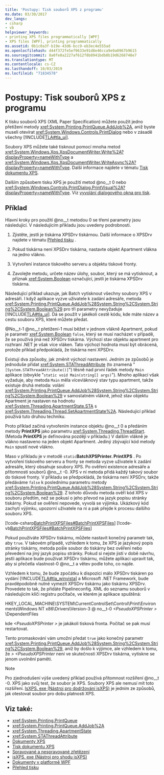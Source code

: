 ```yaml
---
title: 'Postupy: Tisk souborů XPS z programu'
ms.date: 03/30/2017
dev_langs:
- csharp
- vb
helpviewer_keywords:
- printing XPS files programmatically [WPF]
- XPS files [WPF], printing programmatically
ms.assetid: 0b1c0a3f-b19e-43d6-bcc9-eb3ec4e555ad
ms.openlocfilehash: d44f372fe5ef9633e91d8e46cca9e9a0967b9615
ms.sourcegitcommit: 8a0fe8a2227af612f8b8941bdb8b19d6268748e7
ms.translationtype: MT
ms.contentlocale: cs-CZ
ms.lasthandoff: 10/03/2019
ms.locfileid: "71834578"
---
```

# <a name="how-to-programmatically-print-xps-files"></a>Postupy: Tisk souborů XPS z programu

K tisku souborů XPS (XML Paper Specification) můžete použít jedno přetížení metody <xref:System.Printing.PrintQueue.AddJob%2A>, aniž byste museli otevírat <xref:System.Windows.Controls.PrintDialog> nebo v zásadě všechny [!INCLUDE[TLA#tla_ui](../../../../includes/tlasharptla-ui-md.md)].

Soubory XPS můžete také tisknout pomocí mnoha metod <xref:System.Windows.Xps.XpsDocumentWriter.Write%2A?displayProperty=nameWithType> a <xref:System.Windows.Xps.XpsDocumentWriter.WriteAsync%2A?displayProperty=nameWithType>. Další informace najdete v tématu [Tisk dokumentu XPS](https://docs.microsoft.com/previous-versions/dotnet/netframework-3.5/ms771525(v=vs.90)).

Dalším způsobem tisku XPS je použití metod @no__t 0 nebo <xref:System.Windows.Controls.PrintDialog.PrintVisual%2A?displayProperty=nameWithType>. Viz [vyvolání dialogového okna pro tisk](how-to-invoke-a-print-dialog.md).

## <a name="example"></a>Příklad

Hlavní kroky pro použití @no__t metodou 0 se třemi parametry jsou následující. V následujícím příkladu jsou uvedeny podrobnosti.

1. Zjistěte, jestli je tiskárna XPSDrv tiskárnou. Další informace o XPSDrv najdete v tématu [Přehled tisku](printing-overview.md) .

2. Pokud tiskárna není XPSDrv tiskárna, nastavte objekt Apartment vlákna na jedno vlákno.

3. Vytvoření instance tiskového serveru a objektu tiskové fronty.

4. Zavolejte metodu, určete název úlohy, soubor, který se má vytisknout, a příznak <xref:System.Boolean> označující, jestli je tiskárna XPSDrv tiskárna.

Následující příklad ukazuje, jak Batch vytisknout všechny soubory XPS v adresáři. I když aplikace vyzve uživatele k zadání adresáře, metoda <xref:System.Printing.PrintQueue.AddJob%28System.String%2CSystem.String%2CSystem.Boolean%29> pro tři parametry nevyžaduje [!INCLUDE[TLA#tla_ui](../../../../includes/tlasharptla-ui-md.md)]. Dá se použít v jakékoli cestě kódu, kde máte název a cestu souboru XPS, které můžete předat.

@No__t-1 @no__t přetížení-1 musí běžet v jednom vlákně Apartment, pokud je parametr <xref:System.Boolean> `false`, který se musí nacházet v případě, že se používá jiná než XPSDrv tiskárna. Výchozí stav objektu apartment pro rozhraní .NET je však více vláken. Tato výchozí hodnota musí být obrácená, protože příklad předpokládá, že tiskárna není XPSDrv.

Existují dva způsoby, jak změnit výchozí nastavení. Jedním ze způsobů je jednoduše přidat <xref:System.STAThreadAttribute> (to znamená "`[System.STAThreadAttribute()]`") těsně nad první řádek metody `Main` aplikace (obvykle "`static void Main(string[] args)`"). Mnoho aplikací však vyžaduje, aby metoda `Main` měla vícevláknový stav typu apartment, takže existuje druhá metoda: volání <xref:System.Printing.PrintQueue.AddJob%28System.String%2CSystem.String%2CSystem.Boolean%29> v samostatném vlákně, jehož stav objektu Apartment je nastaven na hodnotu <xref:System.Threading.ApartmentState.STA> s <xref:System.Threading.Thread.SetApartmentState%2A>. Následující příklad používá tuto druhou techniku.

Proto příklad začíná vytvořením instance objektu @no__t 0 a předáním metody **PrintXPS** jako parametru <xref:System.Threading.ThreadStart>. (Metoda **PrintXPS** je definována později v příkladu.) V dalším vlákně je vlákno nastaveno na jeden objekt Apartment. Jediný zbývající kód metody `Main` spustí nové vlákno.

Maso v příkladu je v metodě `static`**BatchXPSPrinter. PrintXPS** . Po vytvoření tiskového serveru a fronty se metoda vyzve uživatele k zadání adresáře, který obsahuje soubory XPS. Po ověření existence adresáře a přítomnosti souborů @no__t -0. XPS v ní metoda přidá každý takový soubor do tiskové fronty. V příkladu se předpokládá, že tiskárna není XPSDrv, takže předáváme `false` k poslednímu parametru metody <xref:System.Printing.PrintQueue.AddJob%28System.String%2CSystem.String%2CSystem.Boolean%29>. Z tohoto důvodu metoda ověří kód XPS v souboru předtím, než se pokusí o jeho převod na jazyk popisu stránky tiskárny. Pokud se ověření nepovede, vyvolá se výjimka. Ukázkový kód zachytí výjimku, upozorní uživatele na ni a pak přejde k procesu dalšího souboru XPS.

[!code-csharp[BatchPrintXPSFiles#BatchPrintXPSFiles](~/samples/snippets/csharp/VS_Snippets_Wpf/BatchPrintXPSFiles/CSharp/Program.cs#batchprintxpsfiles)]
[!code-vb[BatchPrintXPSFiles#BatchPrintXPSFiles](~/samples/snippets/visualbasic/VS_Snippets_Wpf/BatchPrintXPSFiles/visualbasic/program.vb#batchprintxpsfiles)]

Pokud používáte XPSDrv tiskárnu, můžete nastavit konečný parametr tak, aby `true`. V takovém případě, vzhledem k tomu, že XPS je jazykový popis stránky tiskárny, metoda pošle soubor do tiskárny bez ověření nebo převedení na jiný jazyk popisu stránky. Pokud si nejste jistí v době návrhu, jestli aplikace bude používat XPSDrv tiskárnu, můžete aplikaci upravit tak, aby si přečetla vlastnost-0 @no__t a větev podle toho, co najde.

Vzhledem k tomu, že bude zpočátku k dispozici málo XPSDrv tiskáren po vydání [!INCLUDE[TLA#tla_winvista](../../../../includes/tlasharptla-winvista-md.md)] a Microsoft .NET Framework, bude pravděpodobně nutné vymezit XPSDrv tiskárnu jako tiskárnu XPSDrv. Provedete to tak, že přidáte Pipelineconfig. XML do seznamu souborů v následujícím klíči registru počítače, ve kterém je aplikace spuštěná:

HKEY_LOCAL_MACHINE\SYSTEM\CurrentControlSet\Control\Print\Environments\Windows NT x86\Drivers\Version-3 @ no__t-0 *\<PseudoXPSPrinter >* \DependentFiles

kde *\<PseudoXPSPrinter >* je jakákoli tisková fronta. Počítač se pak musí restartovat.

Tento promaskování vám umožní předat `true` jako konečný parametr <xref:System.Printing.PrintQueue.AddJob%28System.String%2CSystem.String%2CSystem.Boolean%29>, aniž by došlo k výjimce, ale vzhledem k tomu, že *> \<PseudoXPSPrinter* není ve skutečnosti XPSDrv tiskárna, vytiskne se jenom uvolnění paměti.

> [!NOTE]
> Pro zjednodušení výše uvedený příklad používá přítomnost rozšíření @no__t -0. XPS jako svůj test, že soubor je XPS. Soubory XPS ale nemusí mít toto rozšíření. [IsXPS. exe (Nástroj pro dodržování isXPS)](https://docs.microsoft.com/previous-versions/dotnet/netframework-4.0/aa348104(v=vs.100)) je jedním ze způsobů, jak otestovat soubor pro dobu platnosti XPS.

## <a name="see-also"></a>Viz také:

- <xref:System.Printing.PrintQueue>
- <xref:System.Printing.PrintQueue.AddJob%2A>
- <xref:System.Threading.ApartmentState>
- <xref:System.STAThreadAttribute>
- [Dokumenty XPS](/windows/desktop/printdocs/documents)
- [Tisk dokumentu XPS](https://docs.microsoft.com/previous-versions/dotnet/netframework-3.5/ms771525(v=vs.90))
- [Spravované a nespravované zřetězení](https://docs.microsoft.com/previous-versions/dotnet/netframework-4.0/5s8ee185(v=vs.100))
- [isXPS. exe (Nástroj pro shodu isXPS)](https://docs.microsoft.com/previous-versions/dotnet/netframework-4.0/aa348104(v=vs.100))
- [Dokumenty v platformě WPF](documents-in-wpf.md)
- [Přehled tisku](printing-overview.md)
